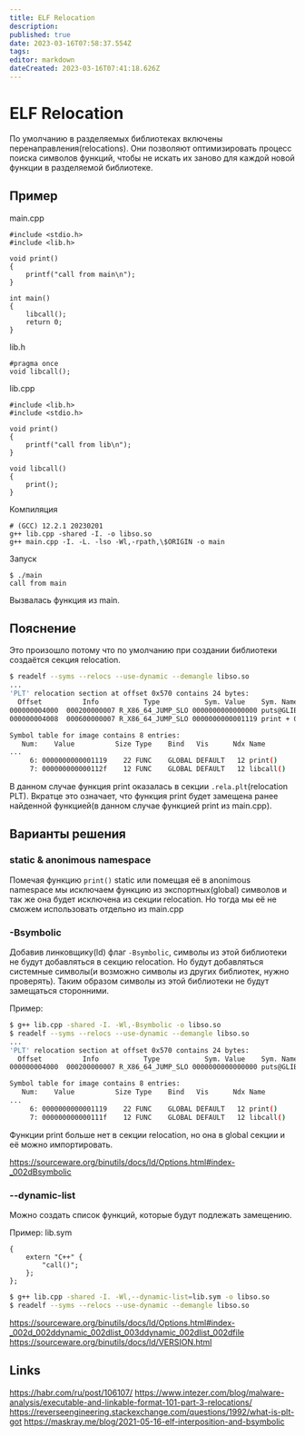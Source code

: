 ```yaml
---
title: ELF Relocation
description: 
published: true
date: 2023-03-16T07:58:37.554Z
tags: 
editor: markdown
dateCreated: 2023-03-16T07:41:18.626Z
---
```


# ELF Relocation

По умолчанию в разделяемых библиотеках включены перенаправления(relocations).
Они позволяют оптимизировать процесс поиска символов функций, чтобы не искать их заново для каждой новой функции в разделяемой библиотеке.

## Пример

main.cpp
```
#include <stdio.h>
#include <lib.h>

void print()
{
	printf("call from main\n");
}

int main()
{
	libcall();
	return 0;
}
```

lib.h
```
#pragma once
void libcall();
```

lib.cpp
```
#include <lib.h>
#include <stdio.h>

void print()
{
	printf("call from lib\n");
}

void libcall()
{
	print();
}
```

Компиляция
```shell
# (GCC) 12.2.1 20230201
g++ lib.cpp -shared -I. -o libso.so
g++ main.cpp -I. -L. -lso -Wl,-rpath,\$ORIGIN -o main
```

Запуск
```
$ ./main
call from main
```

Вызвалась функция из main.

## Пояснение

Это произошло потому что по умолчанию при создании библиотеки создаётся секция relocation.

```bash
$ readelf --syms --relocs --use-dynamic --demangle libso.so
...
'PLT' relocation section at offset 0x570 contains 24 bytes:
  Offset          Info           Type           Sym. Value    Sym. Name + Addend
000000004000  000200000007 R_X86_64_JUMP_SLO 0000000000000000 puts@GLIBC_2.2.5 + 0
000000004008  000600000007 R_X86_64_JUMP_SLO 0000000000001119 print + 0

Symbol table for image contains 8 entries:
   Num:    Value          Size Type    Bind   Vis      Ndx Name
...
     6: 0000000000001119    22 FUNC    GLOBAL DEFAULT   12 print()
     7: 000000000000112f    12 FUNC    GLOBAL DEFAULT   12 libcall()
```

В данном случае функция print оказалась в секции `.rela.plt`(relocation PLT).
Вкратце это означает, что функция print будет замещена ранее найденной функцией(в данном случае функцией print из main.cpp).

## Варианты решения

### static & anonimous namespace

Помечая функцию `print()` static или помещая её в anonimous namespace мы исключаем функцию из экспортных(global) символов и так же она будет исключена из секции relocation.
Но тогда мы её не сможем использовать отдельно из main.cpp

### -Bsymbolic

Добавив линковщику(ld) флаг `-Bsymbolic`, символы из этой библиотеки не будут добавляться в секцию relocation. Но будут добавляться системные символы(и возможно символы из других библиотек, нужно проверять). Таким образом символы из этой библиотеки не будут замещаться сторонними.

Пример:
```bash
$ g++ lib.cpp -shared -I. -Wl,-Bsymbolic -o libso.so
$ readelf --syms --relocs --use-dynamic --demangle libso.so
...
'PLT' relocation section at offset 0x570 contains 24 bytes:
  Offset          Info           Type           Sym. Value    Sym. Name + Addend
000000004000  000200000007 R_X86_64_JUMP_SLO 0000000000000000 puts@GLIBC_2.2.5 + 0

Symbol table for image contains 8 entries:
   Num:    Value          Size Type    Bind   Vis      Ndx Name
...
     6: 0000000000001119    22 FUNC    GLOBAL DEFAULT   12 print()
     7: 000000000000111f    12 FUNC    GLOBAL DEFAULT   12 libcall()
```

Функции print больше нет в секции relocation, но она в global секции и её можно импортировать.

https://sourceware.org/binutils/docs/ld/Options.html#index-_002dBsymbolic

### --dynamic-list

Можно создать список функций, которые будут подлежать замещению.

Пример:
lib.sym
```
{
    extern "C++" {
        "call()";
    };
};
```

```bash
$ g++ lib.cpp -shared -I. -Wl,--dynamic-list=lib.sym -o libso.so
$ readelf --syms --relocs --use-dynamic --demangle libso.so
```

https://sourceware.org/binutils/docs/ld/Options.html#index-_002d_002ddynamic_002dlist_003ddynamic_002dlist_002dfile
https://sourceware.org/binutils/docs/ld/VERSION.html

## Links
https://habr.com/ru/post/106107/
https://www.intezer.com/blog/malware-analysis/executable-and-linkable-format-101-part-3-relocations/
https://reverseengineering.stackexchange.com/questions/1992/what-is-plt-got
https://maskray.me/blog/2021-05-16-elf-interposition-and-bsymbolic